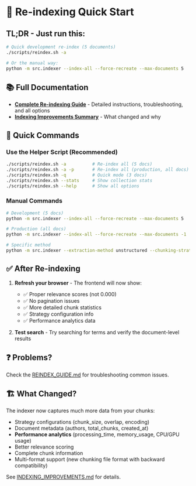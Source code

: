 # 🔄 Re-indexing Quick Start

## TL;DR - Just run this:

```bash
# Quick development re-index (5 documents)
./scripts/reindex.sh -a

# Or the manual way:
python -m src.indexer --index-all --force-recreate --max-documents 5
```

## 📚 Full Documentation

- **[Complete Re-indexing Guide](REINDEX_GUIDE.md)** - Detailed instructions, troubleshooting, and all options
- **[Indexing Improvements Summary](INDEXING_IMPROVEMENTS.md)** - What changed and why

## 🚀 Quick Commands

### Use the Helper Script (Recommended)

```bash
./scripts/reindex.sh -a          # Re-index all (5 docs)
./scripts/reindex.sh -a -p       # Re-index all (production, all docs)
./scripts/reindex.sh -q          # Quick mode (3 docs)
./scripts/reindex.sh --stats     # Show collection stats
./scripts/reindex.sh --help      # Show all options
```

### Manual Commands

```bash
# Development (5 docs)
python -m src.indexer --index-all --force-recreate --max-documents 5

# Production (all docs)
python -m src.indexer --index-all --force-recreate --max-documents -1

# Specific method
python -m src.indexer --extraction-method unstructured --chunking-strategy semantic --force-recreate
```

## ✅ After Re-indexing

1. **Refresh your browser** - The frontend will now show:

   - ✅ Proper relevance scores (not 0.000)
   - ✅ No pagination issues
   - ✅ More detailed chunk statistics
   - ✅ Strategy configuration info
   - ✅ Performance analytics data

2. **Test search** - Try searching for terms and verify the document-level results

## ❓ Problems?

Check the [REINDEX_GUIDE.md](REINDEX_GUIDE.md) for troubleshooting common issues.

## 🏗️ What Changed?

The indexer now captures much more data from your chunks:

- Strategy configurations (chunk_size, overlap, encoding)
- Document metadata (authors, total_chunks, created_at)
- **Performance analytics** (processing_time, memory_usage, CPU/GPU usage)
- Better relevance scoring
- Complete chunk information
- Multi-format support (new chunking file format with backward compatibility)

See [INDEXING_IMPROVEMENTS.md](INDEXING_IMPROVEMENTS.md) for details.
